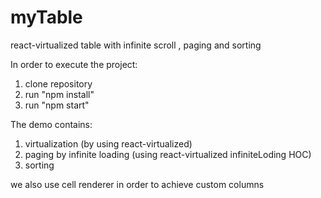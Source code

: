 # myTable
react-virtualized table with infinite scroll , paging and sorting

In order to execute the project:  
1. clone repository  
2. run "npm install"  
3. run "npm  start"  

The demo contains:  
1. virtualization (by using react-virtualized)  
2. paging by infinite loading (using react-virtualized infiniteLoding HOC)  
3. sorting  

we also use cell renderer in order to achieve custom columns
